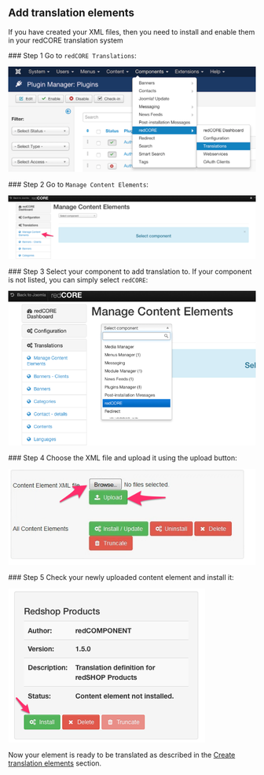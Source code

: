 ## Add translation elements 

If you have created your XML files, then you need to install and enable them in your redCORE translation system

### Step 1
Go to `redCORE Translations`:

<img src="./assets/img/translation/01.png" class="example" />

### Step 2
Go to `Manage Content Elements`:

<img src="./assets/img/translation/25.png" class="example" />

### Step 3
Select your component to add translation to.  If your component is not listed, you can simply select `redCORE`:

<img src="./assets/img/translation/26.png" class="example" />

### Step 4
Choose the XML file and upload it using the upload button:

<img src="./assets/img/translation/27.png" class="example" />

### Step 5
Check your newly uploaded content element and install it:

<img src="./assets/img/translation/28.png" class="example" />


Now your element is ready to be translated as described in the [Create translation elements](chapters/translation/create-elements.md) section.
